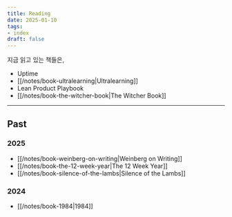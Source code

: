 ```yaml
---
title: Reading
date: 2025-01-10
tags:
- index
draft: false
---
```


지금 읽고 있는 책들은,
- Uptime
- [[/notes/book-ultralearning|Ultralearning]]
- Lean Product Playbook
- [[/notes/book-the-witcher-book|The Witcher Book]]


---
## Past
### 2025
- [[/notes/book-weinberg-on-writing|Weinberg on Writing]]
- [[/notes/book-the-12-week-year|The 12 Week Year]]
- [[/notes/book-silence-of-the-lambs|Silence of the Lambs]]

### 2024
<!--
- [[/notes/book-the-discovery-of-fried-food|튀김의 발견]]
-->
- [[/notes/book-1984|1984]]

<!--
### 2023
- [[/notes/book-stolen-focus|Stolen Focus]]
- [[/notes/book-rework|Rework]]
- [[/notes/book-deep-work|Deep Work]]
-->